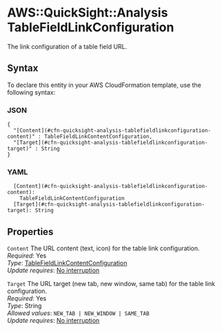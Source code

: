 # AWS::QuickSight::Analysis TableFieldLinkConfiguration<a name="aws-properties-quicksight-analysis-tablefieldlinkconfiguration"></a>

The link configuration of a table field URL\.

## Syntax<a name="aws-properties-quicksight-analysis-tablefieldlinkconfiguration-syntax"></a>

To declare this entity in your AWS CloudFormation template, use the following syntax:

### JSON<a name="aws-properties-quicksight-analysis-tablefieldlinkconfiguration-syntax.json"></a>

```
{
  "[Content](#cfn-quicksight-analysis-tablefieldlinkconfiguration-content)" : TableFieldLinkContentConfiguration,
  "[Target](#cfn-quicksight-analysis-tablefieldlinkconfiguration-target)" : String
}
```

### YAML<a name="aws-properties-quicksight-analysis-tablefieldlinkconfiguration-syntax.yaml"></a>

```
  [Content](#cfn-quicksight-analysis-tablefieldlinkconfiguration-content):
    TableFieldLinkContentConfiguration
  [Target](#cfn-quicksight-analysis-tablefieldlinkconfiguration-target): String
```

## Properties<a name="aws-properties-quicksight-analysis-tablefieldlinkconfiguration-properties"></a>

`Content` <a name="cfn-quicksight-analysis-tablefieldlinkconfiguration-content"></a>
The URL content \(text, icon\) for the table link configuration\.  
_Required_: Yes  
_Type_: [TableFieldLinkContentConfiguration](aws-properties-quicksight-analysis-tablefieldlinkcontentconfiguration.md)  
_Update requires_: [No interruption](https://docs.aws.amazon.com/AWSCloudFormation/latest/UserGuide/using-cfn-updating-stacks-update-behaviors.html#update-no-interrupt)

`Target` <a name="cfn-quicksight-analysis-tablefieldlinkconfiguration-target"></a>
The URL target \(new tab, new window, same tab\) for the table link configuration\.  
_Required_: Yes  
_Type_: String  
_Allowed values_: `NEW_TAB | NEW_WINDOW | SAME_TAB`  
_Update requires_: [No interruption](https://docs.aws.amazon.com/AWSCloudFormation/latest/UserGuide/using-cfn-updating-stacks-update-behaviors.html#update-no-interrupt)
